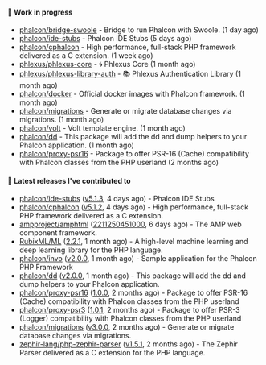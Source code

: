 #### :wrench: Work in progress

- [phalcon/bridge-swoole](https://github.com/phalcon/bridge-swoole) - Bridge to run Phalcon with Swoole. (1 day ago)
- [phalcon/ide-stubs](https://github.com/phalcon/ide-stubs) - Phalcon IDE Stubs (5 days ago)
- [phalcon/cphalcon](https://github.com/phalcon/cphalcon) - High performance, full-stack PHP framework delivered as a C extension. (1 week ago)
- [phlexus/phlexus-core](https://github.com/phlexus/phlexus-core) - :cyclone: Phlexus Core (1 month ago)
- [phlexus/phlexus-library-auth](https://github.com/phlexus/phlexus-library-auth) - :books: Phlexus Authentication Library (1 month ago)
- [phalcon/docker](https://github.com/phalcon/docker) - Official docker images with Phalcon framework. (1 month ago)
- [phalcon/migrations](https://github.com/phalcon/migrations) - Generate or migrate database changes via migrations. (1 month ago)
- [phalcon/volt](https://github.com/phalcon/volt) - Volt template engine. (1 month ago)
- [phalcon/dd](https://github.com/phalcon/dd) - This package will add the dd and dump helpers to your Phalcon application. (1 month ago)
- [phalcon/proxy-psr16](https://github.com/phalcon/proxy-psr16) - Package to offer PSR-16 (Cache) compatibility with Phalcon classes from the PHP userland (2 months ago)

#### :pushpin: Latest releases I've contributed to

- [phalcon/ide-stubs](https://github.com/phalcon/ide-stubs) ([v5.1.3](https://github.com/phalcon/ide-stubs/releases/tag/v5.1.3), 4 days ago) - Phalcon IDE Stubs
- [phalcon/cphalcon](https://github.com/phalcon/cphalcon) ([v5.1.2](https://github.com/phalcon/cphalcon/releases/tag/v5.1.2), 4 days ago) - High performance, full-stack PHP framework delivered as a C extension.
- [ampproject/amphtml](https://github.com/ampproject/amphtml) ([2211250451000](https://github.com/ampproject/amphtml/releases/tag/2211250451000), 6 days ago) - The AMP web component framework.
- [RubixML/ML](https://github.com/RubixML/ML) ([2.2.1](https://github.com/RubixML/ML/releases/tag/2.2.1), 1 month ago) - A high-level machine learning and deep learning library for the PHP language.
- [phalcon/invo](https://github.com/phalcon/invo) ([v2.0.0](https://github.com/phalcon/invo/releases/tag/v2.0.0), 1 month ago) - Sample application for the Phalcon PHP Framework
- [phalcon/dd](https://github.com/phalcon/dd) ([v2.0.0](https://github.com/phalcon/dd/releases/tag/v2.0.0), 1 month ago) - This package will add the dd and dump helpers to your Phalcon application.
- [phalcon/proxy-psr16](https://github.com/phalcon/proxy-psr16) ([1.0.0](https://github.com/phalcon/proxy-psr16/releases/tag/1.0.0), 2 months ago) - Package to offer PSR-16 (Cache) compatibility with Phalcon classes from the PHP userland
- [phalcon/proxy-psr3](https://github.com/phalcon/proxy-psr3) ([1.0.1](https://github.com/phalcon/proxy-psr3/releases/tag/1.0.1), 2 months ago) - Package to offer PSR-3 (Logger) compatibility with Phalcon classes from the PHP userland
- [phalcon/migrations](https://github.com/phalcon/migrations) ([v3.0.0](https://github.com/phalcon/migrations/releases/tag/v3.0.0), 2 months ago) - Generate or migrate database changes via migrations.
- [zephir-lang/php-zephir-parser](https://github.com/zephir-lang/php-zephir-parser) ([v1.5.1](https://github.com/zephir-lang/php-zephir-parser/releases/tag/v1.5.1), 2 months ago) - The Zephir Parser delivered as a C extension for the PHP language.
